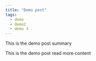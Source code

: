 ```yaml
---
title: "Demo post"
tags:
  - demo
  - demo2
  - demo 3
---
```


This is the demo post summary

<!--more-->

This is the demo post read more content